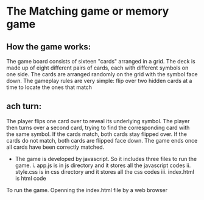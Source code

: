 # The Matching game or memory game 

## How the game works:

The game board consists of sixteen "cards" arranged in a grid. The deck is made up of eight different pairs of cards, each with different symbols on one side. The cards are arranged randomly on the grid with the symbol face down. The gameplay rules are very simple: flip over two hidden cards at a time to locate the ones that match

## ach turn:

The player flips one card over to reveal its underlying symbol.
The player then turns over a second card, trying to find the corresponding card with the same symbol.
If the cards match, both cards stay flipped over.
If the cards do not match, both cards are flipped face down.
The game ends once all cards have been correctly matched.

* The game is developed by javascript. So it includes three files to run the game.
   i. app.js is in js directory and it stores all the javascript codes
   ii. style.css is in css directory and it stores all the css codes
   iii. index.html is html code

To run the game. Openning the index.html file by a web browser 
